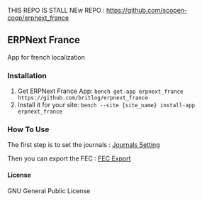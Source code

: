 THIS REPO IS STALL
NEw REPO : https://github.com/scopen-coop/erpnext_france


## ERPNext France

App for french localization

### Installation

1. Get ERPNext France App: `bench get-app erpnext_france https://github.com/britlog/erpnext_france`
2. Install it for your site: `bench --site {site_name} install-app erpnext_france`

### How To Use

The first step is to set the journals :
[Journals Setting](https://www.britlog.com/blog/erpnext/journaux-comptables)

Then you can export the FEC :
[FEC Export](https://www.britlog.com/blog/erpnext/fichier-des-ecritures-comptables)

#### License

GNU General Public License
